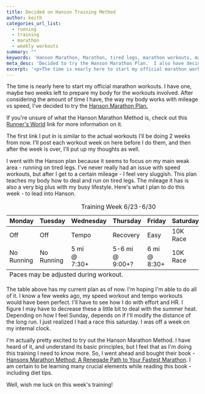 ```yaml
---
title: Decided on Hanson Training Method
author: keith
categories_url_list:
  - running
  - training
  - marathon
  - weekly workouts
summary: ""
keywords: 'Hanson Marathon, Marathon, tired legs, marathon workouts, marathon plan'
meta_desc: 'Decided to try the Hanson Marathon Plan.  I also have decided on a workout leading up to the plan.'
excerpt: '<p>The time is nearly here to start my official marathon workouts. I have one, maybe two weeks left to prepare my body for the workouts involved. After considering the amount of time I have, the way my body works with mileage vs speed, I’ve decided to try the <a href="http://www.hansons-running.com/training-plans/advanced-training-plan/">Hanson Marathon Plan.</a></p>'
---
```

<p>The time is nearly here to start my official marathon workouts.  I have one, maybe two weeks left to prepare my body for the workouts involved.  After considering the amount of time I have, the way my body works with mileage vs speed, I've decided to try the <a href="http://www.hansons-running.com/training-plans/advanced-training-plan/">Hanson Marathon Plan.</a></p>

<p>If you're unsure of what the Hanson Marathon Method is, check out this <a href="http://www.runnersworld.com/race-training/marathoning-hansons-way">Runner's World</a> link for more information on it.</p>

<p>The first link I put in is similar to the actual workouts I'll be doing 2 weeks from now.  I'll post each workout week on here before I do them, and then after the week is over, I'll put up my thoughts as well.  </p>

<p>I went with the Hanson plan because it seems to focus on my main weak area - running on tired legs.  I've never really had an issue with speed workouts, but after I get to a certain mileage - I feel very sluggish.  This plan teaches my body how to deal and run on tired legs.  The mileage it has is also a very big plus with my busy lifestyle.  Here's what I plan to do this week - to lead into Hanson. </p><table class="custom_table">
<caption>Training Week 6/23-6/30</caption>
<colgroup>
</colgroup><colgroup span="7" title="title">
</colgroup><thead>
  <tr>
  	<th scope="col">Monday</th>
  	<th scope="col">Tuesday</th>
  	<th scope="col">Wednesday</th>
  	<th scope="col">Thursday</th>
  	<th scope="col">Friday</th>
    <th scope="col">Saturday</th>
    <th scope="col">Sunday</th>
  </tr>
</thead>
<tfoot>
  <tr>
    <td colspan="100%">Paces may be adjusted during workout.</td>
  </tr>
</tfoot>
<tbody>
  <tr>
    <td>Off</td>
    <td>Off</td>
    <td>Tempo</td>
    <td>Recovery</td>
    <td>Easy</td>
    <td>10K Race</td>
    <td>Long</td>
  </tr>
  <tr>
  	<td>No Running</td>
  	<td>No Running</td>
  	<td>5 mi<br>@<br> 7:30+</td>
  	<td>5-6 mi<br>@<br>9:00+?</td>
  	<td>6 mi<br>@<br>8:30+</td>
  	<td>10K Race</td>
  	<td>10 mi<br>@<br>8:30+</td>
  </tr>
</tbody>
</table>
<p>The table above has my current plan as of now.  I'm hoping I'm able to do all of it.  I know a few weeks ago, my speed workout and tempo workouts would have been perfect.  I'll have to see how I do with effort and HR.  I figure I may have to decrease these a little bit to deal with the summer heat.  Depending on how I feel Sunday, depends on if I'll modify the distance of the long run.  I just realized I had a race this saturday.  I was off a week on my internal clock.</p>
<p>I'm actually pretty excited to try out the Hanson Marathon Method.  I have heard of it, and understand its basic principles, but I feel that as I'm doing this training I need to know more.  So, I went ahead and bought their book - <a href="http://www.amazon.com/gp/offer-listing/1934030856/ref=as_li_tl?ie=UTF8&camp=1789&creative=9325&creativeASIN=1934030856&linkCode=am2&tag=perdotnet-20&linkId=3HR5KAPWG3XXZURF">Hansons Marathon Method: A Renegade Path to Your Fastest Marathon</a>. I am certain to be learning many crucial elements while reading this book - including diet tips.</p>
<p> Well, wish me luck on this week's training!  </p>